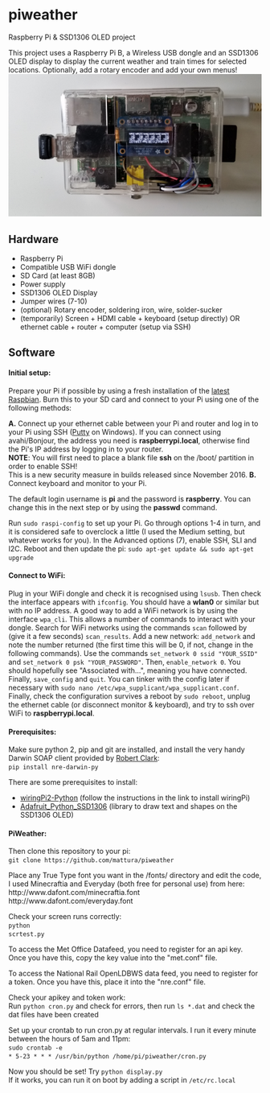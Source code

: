 # piweather
Raspberry Pi &amp; SSD1306 OLED project

This project uses a Raspberry Pi B, a Wireless USB dongle and an SSD1306 OLED display to display the current weather and train times for selected locations. Optionally, add a rotary encoder and add your own menus!
<img src="weather.jpg">

<h2>Hardware</h2>
<ul>
<li>Raspberry Pi</li>
<li>Compatible USB WiFi dongle</li>
<li>SD Card (at least 8GB)</li>
<li>Power supply</li>
<li>SSD1306 OLED Display</li>
<li>Jumper wires (7-10)</li>
<li>(optional) Rotary encoder, soldering iron, wire, solder-sucker</li>
<li>(temporarily) Screen + HDMI cable + keyboard (setup directly) OR ethernet cable + router + computer (setup via SSH)</li>
</ul>

<h2>Software</h2>
<h4>Initial setup:</h4>
<p>Prepare your Pi if possible by using a fresh installation of the <a href="https://www.raspberrypi.org/downloads/raspbian/">latest Raspbian</a>. Burn this to your SD card and connect to your Pi using one of the following methods:</p>
<b>A.</b> Connect up your ethernet cable between your Pi and router and log in to your Pi using SSH (<a href="http://www.chiark.greenend.org.uk/~sgtatham/putty/download.html">Putty</a> on Windows). If you can connect using avahi/Bonjour, the address you need is <b>raspberrypi.local</b>, otherwise find the Pi's IP address by logging in to your router.<br/>
<b>NOTE</b>: You will first need to place a blank file <b>ssh</b> on the /boot/ partition in order to enable SSH!<br/> This is a new security measure in builds released since November 2016.
<b>B.</b> Connect keyboard and monitor to your Pi.</p>

<p>The default login username is <b>pi</b> and the password is <b>raspberry</b>. You can change this in the next step or by using the <b>passwd</b> command.</p>

<p>Run <code>sudo raspi-config</code> to set up your Pi. Go through options 1-4 in turn, and it is considered safe to overclock a little (I used the Medium setting, but whatever works for you). In the Advanced options (7), enable SSH, SLI and I2C. Reboot and then update the pi: <code>sudo apt-get update && sudo apt-get upgrade</code></p>

<h4>Connect to WiFi:</h4>
<p>Plug in your WiFi dongle and check it is recognised using <code>lsusb</code>. Then check the interface appears with <code>ifconfig</code>. You should have a <b>wlan0</b> or similar but with no IP address. A good way to add a WiFi network is by using the interface <code>wpa_cli</code>. This allows a number of commands to interact with your dongle. Search for WiFi networks using the commands <code>scan</code> followed by (give it a few seconds) <code>scan_results</code>. Add a new network: <code>add_network</code> and note the number returned (the first time this will be 0, if not, change in the following commands). Use the commands <code>set_network 0 ssid "YOUR_SSID"</code> and <code>set_network 0 psk "YOUR_PASSWORD"</code>. Then, <code>enable_network 0</code>. You should hopefully see "Associated with...", meaning you have connected. Finally, <code>save_config</code> and <code>quit</code>. You can tinker with the config later if necessary with <code>sudo nano /etc/wpa_supplicant/wpa_supplicant.conf</code>. Finally, check the configuration survives a reboot by <code>sudo reboot</code>, unplug the ethernet cable (or disconnect monitor & keyboard), and try to ssh over WiFi to <b>raspberrypi.local</b>.
</p>

<h4>Prerequisites:</h4>
<p>Make sure python 2, pip and git are installed, and install the very handy Darwin SOAP client provided by <a href="https://github.com/robert-b-clarke/nre-darwin-py">Robert Clark</a>:<br/>
<code>pip install nre-darwin-py</code></p>

<p>There are some prerequisites to install:
<ul>
<li><a href="https://github.com/Gadgetoid/WiringPi2-Python.git">wiringPi2-Python</a> (follow the instructions in the link to install wiringPi)</li>
<li><a href="https://github.com/adafruit/Adafruit_Python_SSD1306.git">Adafruit_Python_SSD1306</a> (library to draw text and shapes on the SSD1306 OLED)</li>
</ul>
</p>

<h4>PiWeather:</h4>
<p>Then clone this repository to your pi:<br/>
<code>git clone https://github.com/mattura/piweather</code><br/>
</p>

<p>Place any True Type font you want in the /fonts/ directory and edit the code,
I used Minecraftia and Everyday (both free for personal use) from here:<br/>
http://www.dafont.com/minecraftia.font<br/>
http://www.dafont.com/everyday.font<br/>
</p>

Check your screen runs correctly:<br/>
<code>python scrtest.py</code><br/>

<p>To access the Met Office Datafeed, you need to register for an api key. Once you have this, copy the key value into the "met.conf" file.</p>
<p>To access the National Rail OpenLDBWS data feed, you need to register for a token. Once you have this, place it into the "nre.conf" file.</p>
<p>Check your apikey and token work:<br/>
Run <code>python cron.py</code> and check for errors, then run <code>ls *.dat</code> and check the dat files have been created</p>
<p>Set up your crontab to run cron.py at regular intervals. I run it every minute between the hours of 5am and 11pm:<br/>
<code>sudo crontab -e</code><br/>
<code>* 5-23 * * * /usr/bin/python /home/pi/piweather/cron.py</code>
</p>
<p>Now you should be set! Try <code>python display.py</code><br/>
If it works, you can run it on boot by adding a script in <code>/etc/rc.local</code>
</p>
